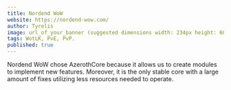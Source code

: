 ```yaml
---
title: Nordend WoW
website: https://nordend-wow.com/
author: Tyrelis
image: url_of_your_banner (suggested dimensions width: 234px height: 60px )
tags: WotLK, PvE, PvP.
published: true
---
```


Nordend WoW chose AzerothCore because it allows us to create modules to implement new features. Moreover, it is the only stable core with a large amount of fixes utilizing less resources needed to operate.

